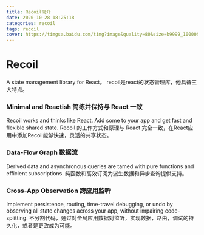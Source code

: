 ```yaml
---
title: Recoil简介
date: 2020-10-28 18:25:18
categories: recoil
tags: recoil
cover: https://timgsa.baidu.com/timg?image&quality=80&size=b9999_10000&sec=1603899715158&di=7cf2507262ff0760180d2b11803e44d9&imgtype=0&src=http%3A%2F%2Fpic1.win4000.com%2Fwallpaper%2Fd%2F5806e5a96a0af.jpg
---
```

# Recoil
A state management library for React。
recoil是react的状态管理库，他具备三大特点。

### Minimal and Reactish 简练并保持与 React 一致
Recoil works and thinks like React. Add some to your app and get fast and flexible shared state.
Recoil 的工作方式和原理与 React 完全一致，在React应用中添加Recoil能够快速，灵活的共享状态。

### Data-Flow Graph  数据流
Derived data and asynchronous queries are tamed with pure functions and efficient subscriptions.
纯函数和高效订阅为派生数据和异步查询提供支持。

### Cross-App Observation 跨应用监听
Implement persistence, routing, time-travel debugging, or undo by observing all state changes across your app, without impairing code-splitting.
不分割代码，通过对全局应用数据对监听，实现数据，路由，调试的持久化，或者是更改成为可能。
